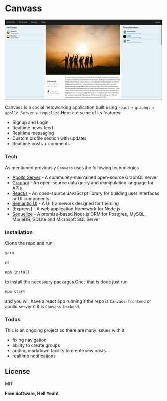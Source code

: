 # Canvass
![Canvass Demo](https://github.com/robinttt333/Canvass-frontend/blob/master/canvass.gif)


Canvass is a social netoworking application built using `react` + `graphql` + `apollo Server` + `sequelize`.Here are some of its features:

  - Signup and Login
  - Realtime news feed
  - Realtime messaging
  - Custom profile section with updates
  - Realtime posts + comments

### Tech
As mentioned previously `Canvass` uses the following technologies
* [Apollo Server] - A community-maintained open-source GraphQL server
* [Graphql] - An open-source data query and manipulation language for APIs
* [Reactjs] -  An open-source JavaScript library for building user interfaces or UI components
* [Semantic UI] - A UI framework designed for theming
* [Express] - A web application framework for Node.js
* [Sequelize] - A promise-based Node.js ORM for Postgres, MySQL, MariaDB, SQLite and Microsoft SQL Server

### Installation

Clone the repo and run 

```js
yarn
```
or 
```js
npm install
```
to install the necessary packages.Once that is done just run 
```js
npm start
```
and you will have a react app running if the repo is `Canvass-frontend`
or apollo server if it is `Canvass-backend`.

### Todos
This is an ongoing project so there are many issues with it
 - fixing navigation
 - ability to create groups
 - adding markdown facility to create new posts
 - realtime notifications

License
----

MIT


**Free Software, Hell Yeah!**

[//]: # (These are reference links used in the body of this note and get stripped out when the markdown processor does its job. There is no need to format nicely because it shouldn't be seen. Thanks SO - http://stackoverflow.com/questions/4823468/store-comments-in-markdown-syntax)


   [Sequelize]: <https://sequelize.org/>
   [Reactjs]: <https://reactjs.org/>
   [Apollo Server]: <https://www.apollographql.com/docs/apollo-server/>
   [Graphql]: <https://graphql.org/>
   [Semantic UI]: <https://semantic-ui.com/>
   
